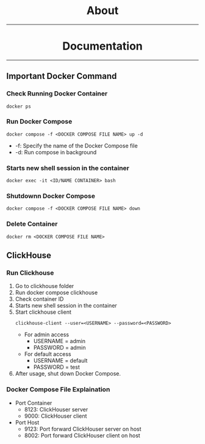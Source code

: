 <h1 align="center"> 
    About
</h1>

-------------------------

<h1 align="center"> 
    Documentation
</h1>

-------------------------

## Important Docker Command

### Check Running Docker Container
```
docker ps
```

### Run Docker Compose
```
docker compose -f <DOCKER COMPOSE FILE NAME> up -d
```
- -f: Specify the name of the Docker Compose file
- -d: Run compose in background

### Starts new shell session in the container
```
docker exec -it <ID/NAME CONTAINER> bash
```

### Shutdownn Docker Compose
```
docker compose -f <DOCKER COMPOSE FILE NAME> down
```

### Delete Container
```
docker rm <DOCKER COMPOSE FILE NAME>
```

## ClickHouse

### Run Clickhouse
1. Go to clickhouse folder
2. Run docker compose clickhouse
3. Check container ID
4. Starts new shell session in the container
5. Start clickhouse client
    ```
    clickhouse-client --user=<USERNAME> --password=<PASSWORD>
    ```
    - For admin access
        - USERNAME = admin
        - PASSWORD = admin
    - For default access
        - USERNAME = default
        - PASSWORD = test
7. After usage, shut down Docker Compose.

### Docker Compose File Explaination
- Port Container
    - 8123: ClickHouser server
    - 9000: ClickHouser client
- Port Host
    - 9123: Port forward ClickHouser server on host
    - 8002: Port forward ClickHouser client on host
